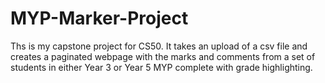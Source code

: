 # MYP-Marker-Project
Ths is my capstone project for CS50. It takes an upload of a csv file and creates a paginated webpage with the marks and comments from a set of students in either Year 3 or Year 5 MYP complete with grade highlighting. 
